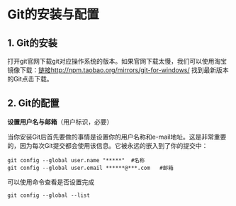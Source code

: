 # Git的安装与配置

## 1. Git的安装

打开git官网下载git对应操作系统的版本。如果官网下载太慢，我们可以使用淘宝镜像下载：[链接](http://npm.taobao.org/mirrors/git-for-windows/)http://npm.taobao.org/mirrors/git-for-windows/ 找到最新版本的Git点击下载。

## 2. Git的配置

**设置用户名与邮箱**（用户标识，必要）

当你安装Git后首先要做的事情是设置你的用户名称和e-mail地址。这是非常重要的，因为每次Git提交都会使用该信息。它被永远的嵌入到了你的提交中：

```shell
git config --global user.name "*****"  #名称
git config --global user.email ******@***.com   #邮箱
```

可以使用命令查看是否设置完成

```shell
git config --global --list
```

